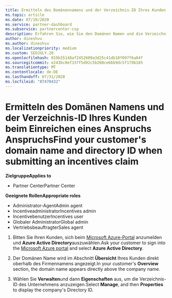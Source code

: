 ```yaml
---
title: Ermitteln des Domänennamens und der Verzeichnis-ID Ihres Kunden
ms.topic: article
ms.date: 07/10/2020
ms.service: partner-dashboard
ms.subservice: partnercenter-csp
description: Erfahren Sie, wie Sie den Domänen Namen und die Verzeichnis-ID Ihres Kunden beim Einreichen eines Anspruchs finden.
author: dineshvu
ms.author: dineshvu
ms.localizationpriority: medium
ms.custom: SEOJULY.20
ms.openlocfilehash: 019b35148af2452609a3d25c41db10f097f6a04f
ms.sourcegitcommit: e243bc0ef337f5d92c5b208ce6bb9dc5f179b185
ms.translationtype: MT
ms.contentlocale: de-DE
ms.lasthandoff: 07/31/2020
ms.locfileid: "87470432"
---
```

# <a name="find-your-customers-domain-name-and-directory-id-when-submitting-an-incentives-claim"></a><span data-ttu-id="cdd8c-103">Ermitteln des Domänen Namens und der Verzeichnis-ID Ihres Kunden beim Einreichen eines Anspruchs Anspruchs</span><span class="sxs-lookup"><span data-stu-id="cdd8c-103">Find your customer's domain name and directory ID when submitting an incentives claim</span></span>

<span data-ttu-id="cdd8c-104">**Zielgruppe**</span><span class="sxs-lookup"><span data-stu-id="cdd8c-104">**Applies to**</span></span>

- <span data-ttu-id="cdd8c-105">Partner Center</span><span class="sxs-lookup"><span data-stu-id="cdd8c-105">Partner Center</span></span>

<span data-ttu-id="cdd8c-106">**Geeignete Rollen**</span><span class="sxs-lookup"><span data-stu-id="cdd8c-106">**Appropriate roles**</span></span>

- <span data-ttu-id="cdd8c-107">Administrator-Agent</span><span class="sxs-lookup"><span data-stu-id="cdd8c-107">Admin agent</span></span>
- <span data-ttu-id="cdd8c-108">Incentiveadministrator</span><span class="sxs-lookup"><span data-stu-id="cdd8c-108">Incentives admin</span></span>
- <span data-ttu-id="cdd8c-109">Incentivebenutzer</span><span class="sxs-lookup"><span data-stu-id="cdd8c-109">Incentives user</span></span>
- <span data-ttu-id="cdd8c-110">Globaler Administrator</span><span class="sxs-lookup"><span data-stu-id="cdd8c-110">Global admin</span></span>
- <span data-ttu-id="cdd8c-111">Vertriebsbeauftragter</span><span class="sxs-lookup"><span data-stu-id="cdd8c-111">Sales agent</span></span>

1. <span data-ttu-id="cdd8c-112">Bitten Sie Ihren Kunden, sich beim [Microsoft Azure-Portal](https://portal.azure.com/#home) anzumelden und **Azure Active Directory**auszuwählen.</span><span class="sxs-lookup"><span data-stu-id="cdd8c-112">Ask your customer to sign into the [Microsoft Azure portal](https://portal.azure.com/#home) and select **Azure Active Directory**.</span></span>

2. <span data-ttu-id="cdd8c-113">Der Domänen Name wird im Abschnitt **Übersicht** Ihres Kunden direkt oberhalb des Firmennamens angezeigt.</span><span class="sxs-lookup"><span data-stu-id="cdd8c-113">In your customer's **Overview** section, the domain name appears directly above the company name.</span></span>  

3. <span data-ttu-id="cdd8c-114">Wählen Sie **Verwalten**und dann **Eigenschaften** aus, um die Verzeichnis-ID des Unternehmens anzuzeigen.</span><span class="sxs-lookup"><span data-stu-id="cdd8c-114">Select **Manage**, and then **Properties** to display the company's Directory ID.</span></span>
